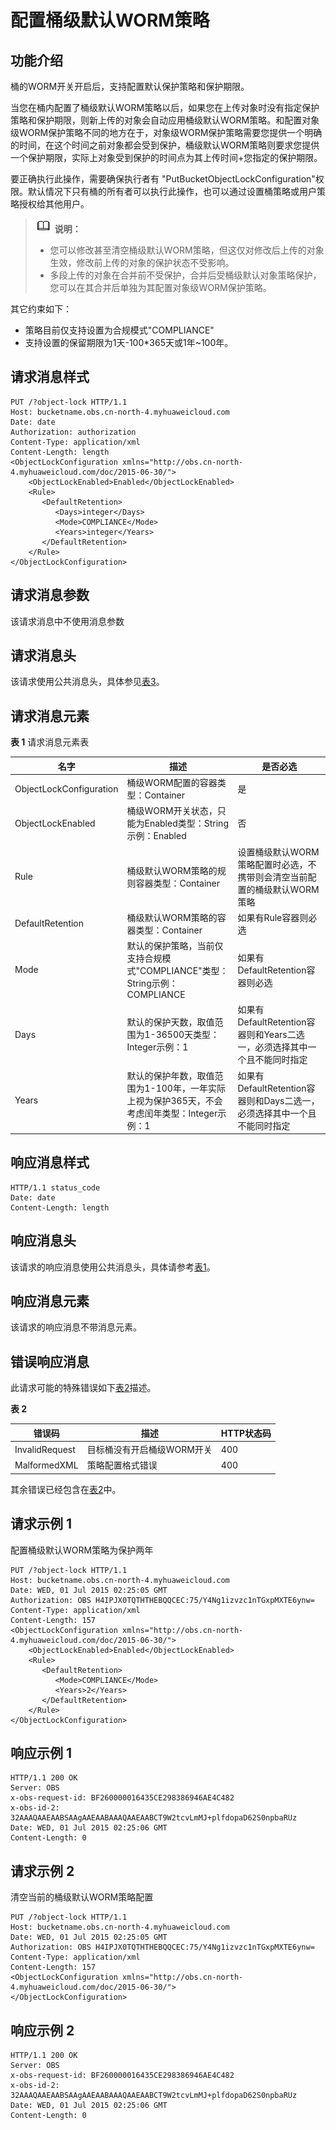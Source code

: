 # 配置桶级默认WORM策略<a name="obs_04_0167"></a>

## 功能介绍<a name="section825319515138"></a>

桶的WORM开关开启后，支持配置默认保护策略和保护期限。

当您在桶内配置了桶级默认WORM策略以后，如果您在上传对象时没有指定保护策略和保护期限，则新上传的对象会自动应用桶级默认WORM策略。和配置对象级WORM保护策略不同的地方在于，对象级WORM保护策略需要您提供一个明确的时间，在这个时间之前对象都会受到保护，桶级默认WORM策略则要求您提供一个保护期限，实际上对象受到保护的时间点为其上传时间+您指定的保护期限。

要正确执行此操作，需要确保执行者有 "PutBucketObjectLockConfiguration"权限。默认情况下只有桶的所有者可以执行此操作，也可以通过设置桶策略或用户策略授权给其他用户。

>![](public_sys-resources/icon-note.gif) **说明：** 
>-   您可以修改甚至清空桶级默认WORM策略，但这仅对修改后上传的对象生效，修改前上传的对象的保护状态不受影响。
>-   多段上传的对象在合并前不受保护，合并后受桶级默认对象策略保护，您可以在其合并后单独为其配置对象级WORM保护策略。

其它约束如下：

-   策略目前仅支持设置为合规模式"COMPLIANCE"
-   支持设置的保留期限为1天-100\*365天或1年\~100年。

## 请求消息样式<a name="section1035113371133"></a>

```
PUT /?object-lock HTTP/1.1
Host: bucketname.obs.cn-north-4.myhuaweicloud.com
Date: date
Authorization: authorization
Content-Type: application/xml
Content-Length: length
<ObjectLockConfiguration xmlns="http://obs.cn-north-4.myhuaweicloud.com/doc/2015-06-30/">
    <ObjectLockEnabled>Enabled</ObjectLockEnabled>
    <Rule>
       <DefaultRetention>
          <Days>integer</Days>
          <Mode>COMPLIANCE</Mode>
          <Years>integer</Years>
       </DefaultRetention>
    </Rule>
</ObjectLockConfiguration>
```

## 请求消息参数<a name="section4305204519136"></a>

该请求消息中不使用消息参数

## 请求消息头<a name="section1555665711135"></a>

该请求使用公共消息头，具体参见[表3](构造请求.md#table25197309)。

## 请求消息元素<a name="section1994410681414"></a>

**表 1**  请求消息元素表

|**名字**|**描述**|**是否必选**|
|--|--|--|
|ObjectLockConfiguration|桶级WORM配置的容器类型：Container|是|
|ObjectLockEnabled|桶级WORM开关状态，只能为Enabled类型：String示例：Enabled|否|
|Rule|桶级默认WORM策略的规则容器类型：Container|设置桶级默认WORM策略配置时必选，不携带则会清空当前配置的桶级默认WORM策略|
|DefaultRetention|桶级默认WORM策略的容器类型：Container|如果有Rule容器则必选|
|Mode|默认的保护策略，当前仅支持合规模式"COMPLIANCE"类型：String示例：COMPLIANCE|如果有DefaultRetention容器则必选|
|Days|默认的保护天数，取值范围为1-36500天类型：Integer示例：1|如果有DefaultRetention容器则和Years二选一，必须选择其中一个且不能同时指定|
|Years|默认的保护年数，取值范围为1-100年，一年实际上视为保护365天，不会考虑闰年类型：Integer示例：1|如果有DefaultRetention容器则和Days二选一，必须选择其中一个且不能同时指定|


## 响应消息样式<a name="section5720132219153"></a>

```
HTTP/1.1 status_code
Date: date
Content-Length: length
```

## 响应消息头<a name="section11201162351411"></a>

该请求的响应消息使用公共消息头，具体请参考[表1](返回结果.md#d0e686)。

## 响应消息元素<a name="section7772229111415"></a>

该请求的响应消息不带消息元素。

## 错误响应消息<a name="section15262153611419"></a>

此请求可能的特殊错误如下[表2](#table13791928162213)描述。

**表 2** 

|错误码|描述|HTTP状态码|
|--|--|--|
|InvalidRequest|目标桶没有开启桶级WORM开关|400|
|MalformedXML|策略配置格式错误|400|


其余错误已经包含在[表2](错误码.md#d0e843)中。

## 请求示例 1<a name="section1451984311413"></a>

配置桶级默认WORM策略为保护两年

```
PUT /?object-lock HTTP/1.1
Host: bucketname.obs.cn-north-4.myhuaweicloud.com
Date: WED, 01 Jul 2015 02:25:05 GMT
Authorization: OBS H4IPJX0TQTHTHEBQQCEC:75/Y4Ng1izvzc1nTGxpMXTE6ynw=
Content-Type: application/xml
Content-Length: 157
<ObjectLockConfiguration xmlns="http://obs.cn-north-4.myhuaweicloud.com/doc/2015-06-30/">
    <ObjectLockEnabled>Enabled</ObjectLockEnabled>
    <Rule>
       <DefaultRetention>
          <Mode>COMPLIANCE</Mode>
          <Years>2</Years>
       </DefaultRetention>
    </Rule>
</ObjectLockConfiguration>
```

## 响应示例 1<a name="section179921048191417"></a>

```
HTTP/1.1 200 OK
Server: OBS
x-obs-request-id: BF260000016435CE298386946AE4C482
x-obs-id-2: 32AAAQAAEAABSAAgAAEAABAAAQAAEAABCT9W2tcvLmMJ+plfdopaD62S0npbaRUz
Date: WED, 01 Jul 2015 02:25:06 GMT
Content-Length: 0
```

## 请求示例 2<a name="section28394401810"></a>

清空当前的桶级默认WORM策略配置

```
PUT /?object-lock HTTP/1.1
Host: bucketname.obs.cn-north-4.myhuaweicloud.com
Date: WED, 01 Jul 2015 02:25:05 GMT
Authorization: OBS H4IPJX0TQTHTHEBQQCEC:75/Y4Ng1izvzc1nTGxpMXTE6ynw=
Content-Type: application/xml
Content-Length: 157
<ObjectLockConfiguration xmlns="http://obs.cn-north-4.myhuaweicloud.com/doc/2015-06-30/">
</ObjectLockConfiguration>
```

## 响应示例 2<a name="section13520621188"></a>

```
HTTP/1.1 200 OK
Server: OBS
x-obs-request-id: BF260000016435CE298386946AE4C482
x-obs-id-2: 32AAAQAAEAABSAAgAAEAABAAAQAAEAABCT9W2tcvLmMJ+plfdopaD62S0npbaRUz
Date: WED, 01 Jul 2015 02:25:06 GMT
Content-Length: 0
```

